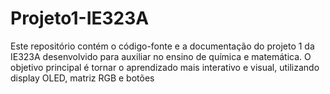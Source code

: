 # Projeto1-IE323A
Este repositório contém o código-fonte e a documentação do projeto 1 da IE323A desenvolvido para auxiliar no ensino de química e matemática. O objetivo principal é tornar o aprendizado mais interativo e visual, utilizando display OLED, matriz RGB e botões
